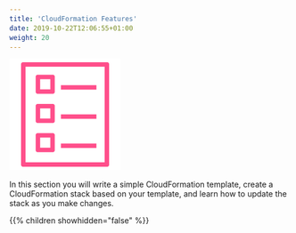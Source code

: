 ```yaml
---
title: 'CloudFormation Features'
date: 2019-10-22T12:06:55+01:00
weight: 20
---
```


![template-png](../20-cloudformation-features/template-1.png)

In this section you will write a simple CloudFormation template, create a CloudFormation stack based on your template, and learn how to update the stack as you make changes.

{{% children showhidden="false" %}}
